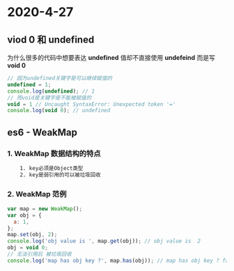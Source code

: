 # 2020-4-27

## viod 0 和 undefined

为什么很多的代码中想要表达 **undefined** 值却不直接使用 **undefeind** 而是写 **void 0**

```js
// 因为undefined关键字是可以继续赋值的
undefined = 1;
console.log(undefined); // 1
// 而void是关键字是不能被赋值的
void = 1 // Uncaught SyntaxError: Unexpected token '='
console.log(void 0); // undefined
```

## es6 - WeakMap

### 1. **WeakMap** 数据结构的特点

```txt
    1. key必须是Object类型
    2. key是弱引用的可以被垃圾回收
```

### 2. **WeakMap** 范例

```js
var map = new WeakMap();
var obj = {
  a: 1,
};
map.set(obj, 2);
console.log('obj value is ', map.get(obj)); // obj value is  2
obj = void 0;
// 无法引用后 被垃圾回收
console.log('map has obj key ?', map.has(obj)); // map has obj key ? false
```
